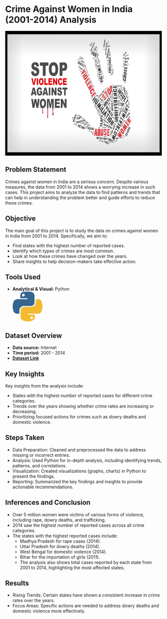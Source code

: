 # Crime Against Women in India (2001-2014) Analysis
<img width="1000" height="400" src="https://github.com/tanu4419/Crime_Against_Women_In_India-2001-2014-/blob/main/Images/stop_crime.jpg"/>


## Problem Statement
Crimes against women in India are a serious concern. Despite various measures, the data from 2001 to 2014 shows a worrying increase in such cases. This project aims to analyze the data to find patterns and trends that can help in understanding the problem better and guide efforts to reduce these crimes.

## Objective
The main goal of this project is to study the data on crimes against women in India from 2001 to 2014. Specifically, we aim to:
- Find states with the highest number of reported cases.
- Identify which types of crimes are most common.
- Look at how these crimes have changed over the years.
- Share insights to help decision-makers take effective action.

## Tools Used
- **Analytical & Visual:**  Python\
  <img width="96" height="96" src="https://github.com/tanu4419/Crime_Against_Women_In_India-2001-2014-/blob/main/Images/icons8-python-96.png" alt="python"/>

## Dataset Overview
- **Data source:** Internet
- **Time period:** 2001 - 2014
- [**Dataset Link**](https://www.kaggle.com/datasets/greeshmagirish/crime-against-women-20012014-india)


## Key Insights
Key insights from the analysis include:
- States with the highest number of reported cases for different crime categories.
- Trends over the years showing whether crime rates are increasing or decreasing.
- Prioritizing focused actions for crimes such as dowry deaths and domestic violence.

## Steps Taken
- Data Preparation: Cleaned and preprocessed the data to address missing or incorrect entries.
- Analysis: Used Python for in-depth analysis, including identifying trends, patterns, and correlations.
- Visualization: Created visualizations (graphs, charts) in Python to present the findings.
- Reporting: Summarized the key findings and insights to provide actionable recommendations.

  
## Inferences and Conclusion
- Over 5 million women were victims of various forms of violence, including rape, dowry deaths, and trafficking.
- 2014 saw the highest number of reported cases across all crime categories.
- The states with the highest reported cases include:
  - Madhya Pradesh for rape cases (2014).
  - Uttar Pradesh for dowry deaths (2014).
  - West Bengal for domestic violence (2014).
  - Bihar for the importation of girls (2011).
  - The analysis also shows total cases reported by each state from 2001 to 2014, highlighting the most affected states.

## Results
- Rising Trends: Certain states have shown a consistent increase in crime rates over the years.
- Focus Areas: Specific actions are needed to address dowry deaths and domestic violence more effectively.

